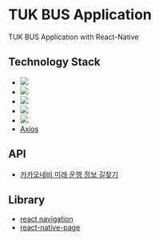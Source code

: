 # TUK BUS Application
TUK BUS Application with React-Native
## Technology Stack
- <img src="https://img.shields.io/badge/ReactNative-61DAFB?style=flat-square&logo=React&logoColor=black"/>
- <img src="https://img.shields.io/badge/TypeScript-3178C6?style=flat-square&logo=TypeScript&logoColor=black"/>
- <img src="https://img.shields.io/badge/Xcode-147EFB?style=flat-square&logo=Xcode&logoColor=black"/>
- <img src="https://img.shields.io/badge/Visual Studio Code-007ACC?style=flat-square&logo=Visual Studio Code&logoColor=black"/>
- <img src="https://img.shields.io/badge/Sourcetree-0052CC?style=flat-square&logo=Sourcetree&logoColor=black"/>
- [Axios](https://github.com/axios/axios)

## API
- [카카오네비 미래 운행 정보 길찾기](https://developers.kakaomobility.com/docs/navi-api/future/)

## Library
- [react navigation](https://reactnavigation.org)
- [react-native-page](https://callstack.github.io/react-native-paper/2.0/index.html)